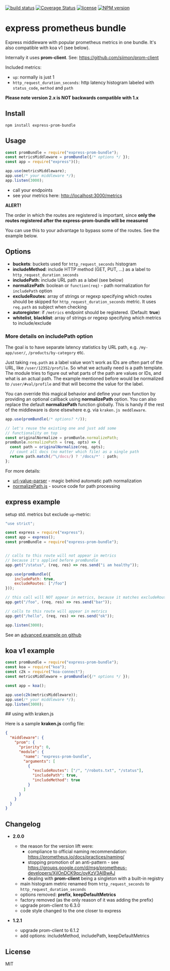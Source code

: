 [![build status](https://travis-ci.org/jochen-schweizer/express-prom-bundle.png)](https://travis-ci.org/jochen-schweizer/express-prom-bundle) [![Coverage Status](https://coveralls.io/repos/github/jochen-schweizer/express-prom-bundle/badge.svg?branch=master)](https://coveralls.io/github/jochen-schweizer/express-prom-bundle?branch=master) [![license](https://img.shields.io/github/license/mashape/apistatus.svg?maxAge=2592000)](https://www.tldrlegal.com/l/mit) [![NPM version](https://badge.fury.io/js/express-prom-bundle.png)](http://badge.fury.io/js/express-prom-bundle)

# express prometheus bundle

Express middleware with popular prometheus metrics in one bundle. It's also compatible with koa v1 (see below).

Internally it uses **prom-client**. See: https://github.com/siimon/prom-client

Included metrics:

* `up`: normally is just 1
* `http_request_duration_seconds`: http latency histogram labeled with `status_code`, `method` and `path`

**Please note version 2.x is NOT backwards compatible with 1.x**

## Install

```
npm install express-prom-bundle
```

## Usage

```javascript
const promBundle = require("express-prom-bundle");
const metricsMiddleware = promBundle({/* options */ });
const app = require("express")();

app.use(metricsMiddleware);
app.use(/* your middleware */);
app.listen(3000);
```

* call your endpoints
* see your metrics here: [http://localhost:3000/metrics](http://localhost:3000/metrics)

**ALERT!**

The order in which the routes are registered is important, since
**only the routes registered after the express-prom-bundle will be measured**

You can use this to your advantage to bypass some of the routes.
See the example below.

## Options

* **buckets**: buckets used for `http_request_seconds` histogram
* **includeMethod**: include HTTP method (GET, PUT, ...) as a label to `http_request_duration_seconds`
* **includePath**: include URL path as a label (see below)
* **normalizePath**: boolean or `function(req)` - path normalization for `includePath` option
* **excludeRoutes**: array of strings or regexp specifying which routes should be skipped for `http_request_duration_seconds` metric. It uses `req.path` as subject when checking
* **autoregister**: if `/metrics` endpoint should be registered. (Default: **true**)
* **whitelist**, **blacklist**: array of strings or regexp specifying which metrics to include/exclude

### More details on includePath option

The goal is to have separate latency statistics by URL path, e.g. `/my-app/user/`, `/products/by-category` etc.

Just taking `req.path` as a label value won't work as IDs are often part of the URL,
like `/user/12352/profile`. So what we actually need is a path template.
The module tries to figure out what parts of the path are values or IDs,
and what is an actual path. The example mentioned before would be
normalized to `/user/#val/profile` and that will become the value for the label.

You can override this magical behavior and define your own function by
providing an optional callback using **normalizePath** option.
You can also replace the default **normalizePath** function globally.
This is handy if the rest of the middleware is done elsewhere
e.g. via `kraken.js meddleware`.

```javascript
app.use(promBundle(/* options? */));

// let's reuse the existing one and just add some
// functionality on top
const originalNormalize = promBunle.normalizePath;
promBunle.normalizePath = (req, opts) => {
  const path = originalNormalize(req, opts);
  // count all docs (no matter which file) as a single path
  return path.match(/^\/docs/) ? '/docs/*' : path;
};
```

For more details:
 * [url-value-parser](https://www.npmjs.com/package/url-value-parser) - magic behind automatic path normalization
 * [normalizePath.js](https://github.com/jochen-schweizer/express-prom-bundle/blob/master/src/normalizePath.js) - source code for path processing



## express example

setup std. metrics but exclude `up`-metric:

```javascript
"use strict";

const express = require("express");
const app = express();
const promBundle = require("express-prom-bundle");


// calls to this route will not appear in metrics
// because it's applied before promBundle
app.get("/status", (req, res) => res.send("i am healthy"));

app.use(promBundle({
    includePath: true,
    excludeRoutes: ["/foo"]
}));

// this call will NOT appear in metrics, because it matches excludeRoutes
app.get("/foo", (req, res) => res.send("bar"));

// calls to this route will appear in metrics
app.get("/hello", (req, res) => res.send("ok"));

app.listen(3000);
```

See an [advanced example on github](https://github.com/jochen-schweizer/express-prom-bundle/blob/master/advanced-example.js)

## koa v1 example

```javascript
const promBundle = require("express-prom-bundle");
const koa = require("koa");
const c2k = require("koa-connect");
const metricsMiddleware = promBundle({/* options */ });

const app = koa();

app.use(c2k(metricsMiddleware));
app.use(/* your middleware */);
app.listen(3000);
```

## using with kraken.js

Here is a sample **kraken.js** config file:

```json
{
  "middleware": {
    "prom": {
      "priority": 0,
      "module": {
        "name": "express-prom-bundle",
        "arguments": [
          {
            "excludeRoutes": ["/", "/robots.txt", "/status"],
            "includePath": true,
            "includeMethod": true
          }
        ]
      }
    }
  }
}
```


## Changelog

 * **2.0.0**
    * the reason for the version lift were:
      * compliance to official naming recommendation: https://prometheus.io/docs/practices/naming/
      * stopping promotion of an anti-pattern - see https://groups.google.com/d/msg/prometheus-developers/XjlOnDCK9qc/ovKzV3AIBwAJ
      * dealing with **prom-client** being a singleton with a built-in registry
    * main histogram metric renamed from `http_request_seconds` to `http_request_duration_seconds`
    * options removed: **prefix**, **keepDefaultMetrics**
    * factory removed (as the only reason of it was adding the prefix)
    * upgrade prom-client to 6.3.0
    * code style changed to the one closer to express


 * **1.2.1**
    * upgrade prom-client to 6.1.2
    * add options: includeMethod, includePath, keepDefaultMetrics

## License

MIT
